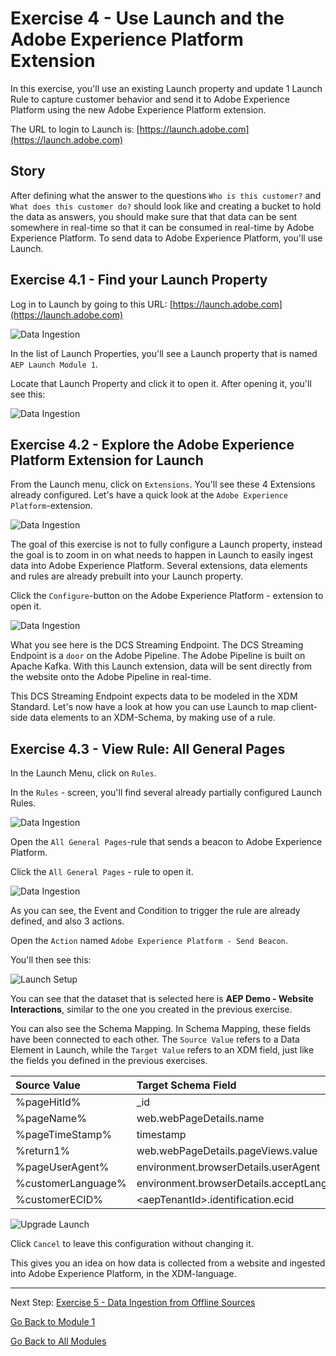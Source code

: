 # Exercise 4 - Use Launch and the Adobe Experience Platform Extension

In this exercise, you'll use an existing Launch property and update 1 Launch Rule to capture customer behavior and send it to Adobe Experience Platform using the new Adobe Experience Platform extension.

The URL to login to Launch is: [https://launch.adobe.com](https://launch.adobe.com)

## Story

After defining what the answer to the questions ```Who is this customer?``` and ```What does this customer do?``` should look like and creating a bucket to hold the data as answers, you should make sure that that data can be sent somewhere in real-time so that it can be consumed in real-time by Adobe Experience Platform.
To send data to Adobe Experience Platform, you'll use Launch.

## Exercise 4.1 - Find your Launch Property

Log in to Launch by going to this URL: [https://launch.adobe.com](https://launch.adobe.com)

![Data Ingestion](./images/launchhome.png)

In the list of Launch Properties, you'll see a Launch property that is named ``AEP Launch Module 1``.

Locate that Launch Property and click it to open it. After opening it, you'll see this:

![Data Ingestion](./images/launchprop.png)

## Exercise 4.2 - Explore the Adobe Experience Platform Extension for Launch

From the Launch menu, click on ``Extensions``. You'll see these 4 Extensions already configured. Let's have a quick look at the ``Adobe Experience Platform``-extension.

![Data Ingestion](./images/launchext.png)

The goal of this exercise is not to fully configure a Launch property, instead the goal is to zoom in on what needs to happen in Launch to easily ingest data into Adobe Experience Platform. Several extensions, data elements and rules are already prebuilt into your Launch property.

Click the ``Configure``-button on the Adobe Experience Platform - extension to open it.

![Data Ingestion](./images/launchprope.png)

What you see here is the DCS Streaming Endpoint. The DCS Streaming Endpoint is a ``door`` on the Adobe Pipeline. The Adobe Pipeline is built on Apache Kafka. With this Launch extension, data will be sent directly from the website onto the Adobe Pipeline in real-time.

This DCS Streaming Endpoint expects data to be modeled in the XDM Standard. Let's now have a look at how you can use Launch to map client-side data elements to an XDM-Schema, by making use of a rule.

## Exercise 4.3 - View Rule: All General Pages

In the Launch Menu, click on ```Rules```.

In the ```Rules``` - screen, you'll find several already partially configured Launch Rules.

![Data Ingestion](./images/rulesov.png)

Open the ``All General Pages``-rule that sends a beacon to Adobe Experience Platform.

Click the ```All General Pages``` - rule to open it.

![Data Ingestion](./images/pppre.png)

As you can see, the Event and Condition to trigger the rule are already defined, and also 3 actions.

Open the ```Action``` named ``Adobe Experience Platform - Send Beacon``.

You'll then see this:

![Launch Setup](./images/beaconconfig.png)

You can see that the dataset that is selected here is **AEP Demo - Website Interactions**, similar to the one you created in the previous exercise.

You can also see the Schema Mapping. In Schema Mapping, these fields have been connected to each other. The ``Source Value`` refers to a Data Element in Launch, while the ``Target Value`` refers to an XDM field, just like the fields you defined in the previous exercises.

| Source Value                 | Target Schema Field               |
|:-------------------------------------------| :------------------ |
|%pageHitId%|_id|
|%pageName%|web.webPageDetails.name|
|%pageTimeStamp%|timestamp|
|%return1%|web.webPageDetails.pageViews.value|
|%pageUserAgent%|environment.browserDetails.userAgent|
|%customerLanguage%|environment.browserDetails.acceptLanguage|
|%customerECID%|\<aepTenantId\>.identification.ecid|

![Upgrade Launch](./images/appp_ok.png)

Click ```Cancel``` to leave this configuration without changing it.

This gives you an idea on how data is collected from a website and ingested into Adobe Experience Platform, in the XDM-language.

---

Next Step: [Exercise 5 - Data Ingestion from Offline Sources](./ex5.md)

[Go Back to Module 1](./README.md)

[Go Back to All Modules](../../README.md)
